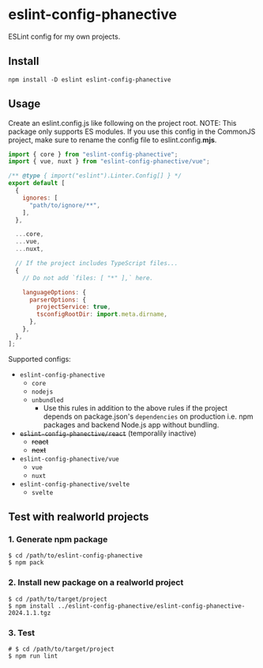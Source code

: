 # eslint-config-phanective

ESLint config for my own projects.

## Install

```shell
npm install -D eslint eslint-config-phanective
```

## Usage

Create an eslint.config.js like following on the project root.
NOTE: This package only supports ES modules. If you use this config in the CommonJS project, make sure to rename the config file to eslint.config.**mjs**.

```javascript
import { core } from "eslint-config-phanective";
import { vue, nuxt } from "eslint-config-phanective/vue";

/** @type { import("eslint").Linter.Config[] } */
export default [
  {
    ignores: [
      "path/to/ignore/**",
    ],
  },

  ...core,
  ...vue,
  ...nuxt,

  // If the project includes TypeScript files...
  {
    // Do not add `files: [ "*" ],` here.

    languageOptions: {
      parserOptions: {
        projectService: true,
        tsconfigRootDir: import.meta.dirname,
      },
    },
  },
];
```

Supported configs:

- `eslint-config-phanective`
  - `core`
  - `nodejs`
  - `unbundled`
    - Use this rules in addition to the above rules if the project depends on package.json's `dependencies` on production i.e. npm packages and backend Node.js app without bundling.
- ~~`eslint-config-phanective/react`~~ (temporalily inactive)
  - ~~react~~
  - ~~next~~
- `eslint-config-phanective/vue`
  - `vue`
  - `nuxt`
- `eslint-config-phanective/svelte`
  - `svelte`

## Test with realworld projects

### 1. Generate npm package

```shell
$ cd /path/to/eslint-config-phanective
$ npm pack
```

### 2. Install new package on a realworld project

```shell
$ cd /path/to/target/project
$ npm install ../eslint-config-phanective/eslint-config-phanective-2024.1.1.tgz
```

### 3. Test

```shell
# $ cd /path/to/target/project
$ npm run lint
```
